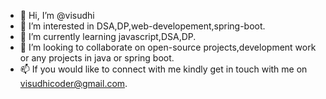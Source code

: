 - 👋 Hi, I’m @visudhi
- 👀 I’m interested in DSA,DP,web-developement,spring-boot.
- 🌱 I’m currently learning javascript,DSA,DP.
- 💞️ I’m looking to collaborate on open-source projects,development work or any  projects in java or spring boot.
- 📫 If you would like to connect with me kindly get in touch with me on visudhicoder@gmail.com.

<!---
visudhi/visudhi is a ✨ special ✨ repository because its `README.md` (this file) appears on your GitHub profile.
You can click the Preview link to take a look at your changes.
--->
